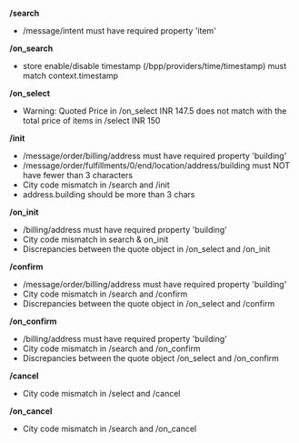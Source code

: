 **/search**
- /message/intent must have required property 'item'

**/on_search**
- store enable/disable timestamp (/bpp/providers/time/timestamp) must match context.timestamp

**/on_select**
- Warning: Quoted Price in /on_select INR 147.5 does not match with the total price of items in /select INR 150

**/init**
- /message/order/billing/address must have required property 'building'
- /message/order/fulfillments/0/end/location/address/building must NOT have fewer than 3 characters
- City code mismatch in /search and /init
- address.building should be more than 3 chars

**/on_init**
- /billing/address must have required property 'building'
- City code mismatch in search & on_init
- Discrepancies between the quote object in /on_select and /on_init

**/confirm**
- /message/order/billing/address must have required property 'building'
- City code mismatch in /search and /confirm
- Discrepancies between the quote object in /on_select and /confirm

**/on_confirm**
- /billing/address must have required property 'building'
- City code mismatch in /search and /on_confirm
- Discrepancies between the quote object /on_select and /on_confirm

**/cancel**
- City code mismatch in /select and /cancel

**/on_cancel**
- City code mismatch in /search and /on_cancel

